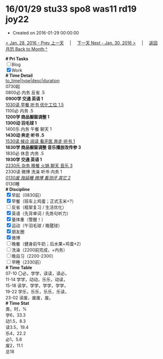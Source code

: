 # 16/01/29 stu33 spo8 was11 rd19 joy22

- Created on 2016-01-29 00:00:00

[< Jan. 28, 2016 - Prev 上一天](/_archived/lifelogs/2016/01/d28.md) &nbsp; &nbsp; | &nbsp; &nbsp; [下一天 Next - Jan. 30, 2016 >](/_archived/lifelogs/2016/01/d30.md) &nbsp; &nbsp; |  &nbsp; &nbsp; [返回月历 Back to Month ^](/_archived/lifelogs/2016/01/index.md)
<br/><div><b># Pri Tasks</b></div><div><input type="checkbox"/>Blog</div><div><input checked="true" type="checkbox"/>Work</div><div><b># Time Detail</b></div><div><u>to_time|type|desc|duration</u></div><div>0730起</div><div>0800必 内务 反省 .5</div><div><b>0900学 交通 英语 1</b></div><div><u>1030读 早餐 听书 优化工位 1.5</u></div><div>1100必 内务 .5</div><div><b>1200学 商品橱窗调整 1</b></div><div><b>1300动 羽毛球 1</b></div><div>1400乐 内务 午餐 聊天 1</div><div><b>1430动 奔走 听书 .5</b></div><div><u>1530读 候诊 阅读 看牙医 奔走 听书 1</u></div><div><b>1830学 商品橱窗调整 音乐播放改传参 3</b></div><div>1830必 休息 内务 .5</div><div><b>1930学 交通 英语 1</b></div><div><u>2230乐 杂务 晚餐 火锅 聊天 音乐 3</u></div><div>2330读 微博 洗澡 听书 内务 1</div><div><u><i>0130废 拖延睡 微博 看测评 其它 2</i></u></div><div>0130睡</div><div><b># Discipline</b></div><div><input checked="true" type="checkbox"/>早起（0830前）</div><div><input checked="true" type="checkbox"/>早餐（班车上鸡蛋；正式玉米+?）</div><div><input type="checkbox"/>反省（框架复习 / 生活优化）</div><div><input checked="true" type="checkbox"/>英语（先背单词 / 先炼句听力）</div><div><input checked="true" type="checkbox"/>量体重（警醒！）</div><div><input checked="true" type="checkbox"/>运动（午羽毛球 / 晚毽球）</div><div><input checked="true" type="checkbox"/>朋友圈</div><div><input checked="true" type="checkbox"/>微博</div><div><input type="checkbox"/>晚餐（健身前牛奶；后水果+鸡蛋*2）</div><div><input type="checkbox"/>洗澡（2200前完成，+内务）</div><div><input type="checkbox"/>晚自习（2200-2300）</div><div><input type="checkbox"/>早睡（2330前）</div><div><b># Time Table</b></div><div>07-10 〇必，学学，读读，读必，</div><div>11-14 学学，动动，乐乐，动读，</div><div>15-18 读学，学学，学学，学学，</div><div>19-22 学乐，乐乐，乐乐，乐读，</div><div>23-02 读废，废废，废。</div><div><b># Time Stat</b></div><div>类，时，%</div><div>学6，33.3</div><div>动1.5，8.3</div><div>读3.5，19.4</div><div>乐4，22.2</div><div>必1，5.6</div><div>废2，11.1</div><div>总18</div>
